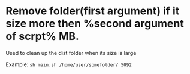 # Remove folder(first argument) if it size more then %second argument of scrpt% MB.

Used to clean up the dist folder when its size is large

Example: `sh main.sh /home/user/somefolder/ 5092`